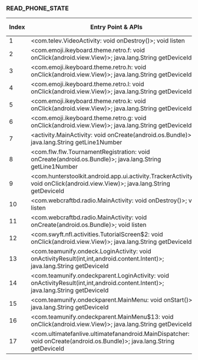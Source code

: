 ### READ_PHONE_STATE
| Index | Entry Point & APIs | Screen shot | Resource id | Label |
| ------------- | ------------- | ------------- |-------------|-------------|
| 1 | <com.telev.VideoActivity: void onDestroy()>; void listen | ![](D:\COSMOS\output\py\Play_win8\Sports\com.cactuslab.skateboard\com.telev.VideoActivity.png) |  | |
| 2 | <com.emoji.ikeyboard.theme.retro.f: void onClick(android.view.View)>; java.lang.String getDeviceId | ![](D:\COSMOS\output\py\Play_win8\Sports\com.emoji.ikeyboard.theme.footballcraze\com.emoji.ikeyboard.theme.retro.ThemeDemoActivity.png) |  | |
| 3 | <com.emoji.ikeyboard.theme.retro.h: void onClick(android.view.View)>; java.lang.String getDeviceId | ![](D:\COSMOS\output\py\Play_win8\Sports\com.emoji.ikeyboard.theme.footballcraze\com.emoji.ikeyboard.theme.retro.ThemeDemoActivity.png) |  | |
| 4 | <com.emoji.ikeyboard.theme.retro.l: void onClick(android.view.View)>; java.lang.String getDeviceId | ![](D:\COSMOS\output\py\Play_win8\Sports\com.emoji.ikeyboard.theme.footballcraze\com.emoji.ikeyboard.theme.retro.ThemeDemoActivity.png) |  | |
| 5 | <com.emoji.ikeyboard.theme.retro.k: void onClick(android.view.View)>; java.lang.String getDeviceId | ![](D:\COSMOS\output\py\Play_win8\Sports\com.emoji.ikeyboard.theme.footballcraze\com.emoji.ikeyboard.theme.retro.ThemeDemoActivity.png) |  | |
| 6 | <com.emoji.ikeyboard.theme.retro.g: void onClick(android.view.View)>; java.lang.String getDeviceId | ![](D:\COSMOS\output\py\Play_win8\Sports\com.emoji.ikeyboard.theme.footballcraze\com.emoji.ikeyboard.theme.retro.ThemeDemoActivity.png) |  | |
| 7 | <activity.MainActivity: void onCreate(android.os.Bundle)>; java.lang.String getLine1Number | ![](D:\COSMOS\output\py\Play_win8\Sports\com.fightscore.boxing.android\activity.MainActivity.png) |  | |
| 8 | <com.flw.flw.TournamentRegistration: void onCreate(android.os.Bundle)>; java.lang.String getLine1Number | ![](D:\COSMOS\output\py\Play_win8\Sports\com.flw.flw\com.flw.flw.TournamentRegistration.png) |  | |
| 9 | <com.hunterstoolkit.android.app.ui.activity.TrackerActivity$5: void onClick(android.view.View)>; java.lang.String getDeviceId | ![](D:\COSMOS\output\py\Play_win8\Sports\com.hunterstoolkit.android.app\com.hunterstoolkit.android.app.ui.activity.TrackerActivity.png) |  | |
| 10 | <com.webcraftbd.radio.MainActivity: void onDestroy()>; void listen | ![](D:\COSMOS\output\py\Play_win8\Sports\com.nflradiolive.radio\com.webcraftbd.radio.MainActivity.png) |  | |
| 11 | <com.webcraftbd.radio.MainActivity: void onCreate(android.os.Bundle)>; void listen | ![](D:\COSMOS\output\py\Play_win8\Sports\com.nflradiolive.radio\com.webcraftbd.radio.MainActivity.png) |  | |
| 12 | <com.swyft.nfl.activities.TutorialScreen$2: void onClick(android.view.View)>; java.lang.String getDeviceId | ![](D:\COSMOS\output\py\Play_win8\Sports\com.swyft.nfl\com.swyft.nfl.activities.TutorialScreen.png) |  | |
| 13 | <com.teamunify.ondeck.LoginActivity: void onActivityResult(int,int,android.content.Intent)>; java.lang.String getDeviceId | ![](D:\COSMOS\output\py\Play_win8\Sports\com.teamunify.ondeck\com.teamunify.ondeck.LoginActivity.png) |  | |
| 14 | <com.teamunify.ondeckparent.LoginActivity: void onActivityResult(int,int,android.content.Intent)>; java.lang.String getDeviceId | ![](D:\COSMOS\output\py\Play_win8\Sports\com.teamunify.ondeckparent\com.teamunify.ondeckparent.LoginActivity.png) |  | |
| 15 | <com.teamunify.ondeckparent.MainMenu: void onStart()>; java.lang.String getDeviceId | ![](D:\COSMOS\output\py\Play_win8\Sports\com.teamunify.ondeckparent\com.teamunify.ondeckparent.MainMenu.png) |  | |
| 16 | <com.teamunify.ondeckparent.MainMenu$13: void onClick(android.view.View)>; java.lang.String getDeviceId | ![](D:\COSMOS\output\py\Play_win8\Sports\com.teamunify.ondeckparent\com.teamunify.ondeckparent.MainMenu.png) |  | |
| 17 | <com.ultimatefanlive.ultimatefanandroid.MainDispatcher: void onCreate(android.os.Bundle)>; java.lang.String getDeviceId | ![](D:\COSMOS\output\py\Play_win8\Sports\com.ultimatefanlive.ultimatefanandroid\com.ultimatefanlive.ultimatefanandroid.MainDispatcher.png) |  | |
